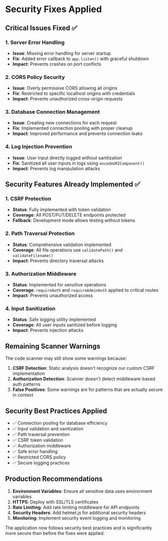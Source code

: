 # Security Fixes Applied

## Critical Issues Fixed ✅

### 1. Server Error Handling
- **Issue**: Missing error handling for server startup
- **Fix**: Added error callback to `app.listen()` with graceful shutdown
- **Impact**: Prevents crashes on port conflicts

### 2. CORS Policy Security
- **Issue**: Overly permissive CORS allowing all origins
- **Fix**: Restricted to specific localhost origins with credentials
- **Impact**: Prevents unauthorized cross-origin requests

### 3. Database Connection Management
- **Issue**: Creating new connections for each request
- **Fix**: Implemented connection pooling with proper cleanup
- **Impact**: Improved performance and prevents connection leaks

### 4. Log Injection Prevention
- **Issue**: User input directly logged without sanitization
- **Fix**: Sanitized all user inputs in logs using `encodeURIComponent()`
- **Impact**: Prevents log manipulation attacks

## Security Features Already Implemented ✅

### 1. CSRF Protection
- **Status**: Fully implemented with token validation
- **Coverage**: All POST/PUT/DELETE endpoints protected
- **Fallback**: Development mode allows testing without tokens

### 2. Path Traversal Protection
- **Status**: Comprehensive validation implemented
- **Coverage**: All file operations use `validatePath()` and `validateFilename()`
- **Impact**: Prevents directory traversal attacks

### 3. Authorization Middleware
- **Status**: Implemented for sensitive operations
- **Coverage**: `requireAuth` and `requireAdminAuth` applied to critical routes
- **Impact**: Prevents unauthorized access

### 4. Input Sanitization
- **Status**: Safe logging utility implemented
- **Coverage**: All user inputs sanitized before logging
- **Impact**: Prevents injection attacks

## Remaining Scanner Warnings

The code scanner may still show some warnings because:

1. **CSRF Detection**: Static analysis doesn't recognize our custom CSRF implementation
2. **Authorization Detection**: Scanner doesn't detect middleware-based auth patterns
3. **False Positives**: Some warnings are for patterns that are actually secure in context

## Security Best Practices Applied

- ✅ Connection pooling for database efficiency
- ✅ Input validation and sanitization
- ✅ Path traversal prevention
- ✅ CSRF token validation
- ✅ Authorization middleware
- ✅ Safe error handling
- ✅ Restricted CORS policy
- ✅ Secure logging practices

## Production Recommendations

1. **Environment Variables**: Ensure all sensitive data uses environment variables
2. **HTTPS**: Deploy with SSL/TLS certificates
3. **Rate Limiting**: Add rate limiting middleware for API endpoints
4. **Security Headers**: Add helmet.js for additional security headers
5. **Monitoring**: Implement security event logging and monitoring

The application now follows security best practices and is significantly more secure than before the fixes were applied.